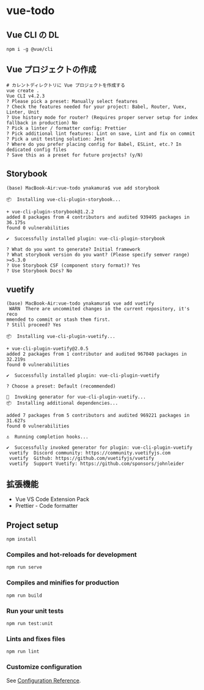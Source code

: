# vue-todo

## Vue CLI の DL

```
npm i -g @vue/cli
```

## Vue プロジェクトの作成

```
# カレントディレクトリに Vue プロジェクトを作成する
vue create .
Vue CLI v4.2.3
? Please pick a preset: Manually select features
? Check the features needed for your project: Babel, Router, Vuex, Linter, Unit
? Use history mode for router? (Requires proper server setup for index fallback in production) No
? Pick a linter / formatter config: Prettier
? Pick additional lint features: Lint on save, Lint and fix on commit
? Pick a unit testing solution: Jest
? Where do you prefer placing config for Babel, ESLint, etc.? In dedicated config files
? Save this as a preset for future projects? (y/N) 
```

## Storybook
```
(base) MacBook-Air:vue-todo ynakamura$ vue add storybook

📦  Installing vue-cli-plugin-storybook...

+ vue-cli-plugin-storybook@1.2.2
added 8 packages from 4 contributors and audited 939495 packages in 36.175s
found 0 vulnerabilities

✔  Successfully installed plugin: vue-cli-plugin-storybook

? What do you want to generate? Initial framework
? What storybook version do you want? (Please specify semver range) >=5.3.0
? Use Storybook CSF (component story format)? Yes
? Use Storybook Docs? No
```

## vuetify

```
(base) MacBook-Air:vue-todo ynakamura$ vue add vuetify
 WARN  There are uncommited changes in the current repository, it's reco
mmended to commit or stash them first.
? Still proceed? Yes

📦  Installing vue-cli-plugin-vuetify...

+ vue-cli-plugin-vuetify@2.0.5
added 2 packages from 1 contributor and audited 967040 packages in 32.219s
found 0 vulnerabilities

✔  Successfully installed plugin: vue-cli-plugin-vuetify

? Choose a preset: Default (recommended)

🚀  Invoking generator for vue-cli-plugin-vuetify...
📦  Installing additional dependencies...

added 7 packages from 5 contributors and audited 969221 packages in 31.627s
found 0 vulnerabilities

⚓  Running completion hooks...

✔  Successfully invoked generator for plugin: vue-cli-plugin-vuetify
 vuetify  Discord community: https://community.vuetifyjs.com
 vuetify  Github: https://github.com/vuetifyjs/vuetify
 vuetify  Support Vuetify: https://github.com/sponsors/johnleider
```

## 拡張機能

- Vue VS Code Extension Pack
- Prettier - Code formatter

## Project setup
```
npm install
```

### Compiles and hot-reloads for development
```
npm run serve
```

### Compiles and minifies for production
```
npm run build
```

### Run your unit tests
```
npm run test:unit
```

### Lints and fixes files
```
npm run lint
```

### Customize configuration
See [Configuration Reference](https://cli.vuejs.org/config/).


